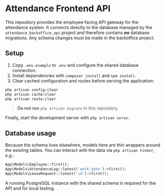 # Attendance Frontend API

This repository provides the employee‑facing API gateway for the attendance system.
It connects directly to the database managed by the
`attendance_backoffice_api` project and therefore contains **no** database
migrations. Any schema changes must be made in the backoffice project.

## Setup

1. Copy `.env.example` to `.env` and configure the shared database connection.
2. Install dependencies with `composer install` and `npm install`.
3. Clear cached configuration and routes before serving the application:

```bash
php artisan config:clear
php artisan cache:clear
php artisan route:clear
```

> **Do not run** `php artisan migrate` in this repository.

Finally, start the development server with `php artisan serve`.

## Database usage

Because the schema lives elsewhere, models here are thin wrappers around the
existing tables. You can interact with the data via `php artisan tinker`, e.g.:

```php
App\Models\Employee::first();
App\Models\AttendanceLog::latest('work_date')->first();
App\Models\LeaveRequest::latest('id')->first();
```

A running PostgreSQL instance with the shared schema is required for the API and
for local testing.
